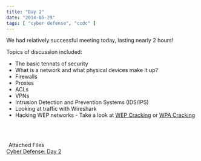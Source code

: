 ```yaml
---
title: "Day 2"
date: "2014-05-29"
tags: [ "cyber defense", "ccdc" ]
---
```


We had relatively successful meeting today, lasting nearly 2 hours!  

Topics of discussion included:

* The basic tennats of security
* What is a network and what physical devices make it up?
* Firewalls
* Proxies
* ACLs
* VPNs
* Intrusion Detection and Prevention Systems (IDS/IPS)
* Looking at traffic with Wireshark
* Hacking WEP networks - Take a look at [WEP Cracking](http://blog.g0tmi1k.com/2010/03/video-cracking-wifi-wep-with-client.html) or [WPA Cracking](http://blog.g0tmi1k.com/2010/02/video-cracking-wifi-wpawpa2-aircrack-ng.html)


<br><br>
<div class="well">
<legend><span class="fa fa-paperclip"></span>&nbsp;Attached Files</legend>
<a href="https://docs.google.com/presentation/d/1qpQjfBid6_32I3E4gwNrhweJ4s00ORIbFmlcK3nKVWk/edit?usp=sharing" target="_blank"><i class="fa fa-file-powerpoint-o"></i> Cyber Defense: Day 2</a>
</div>

